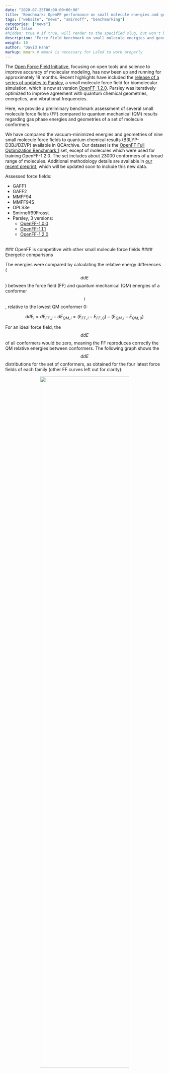 ```yaml
---
date: "2020-07-25T00:00:00+00:00"
title: 'Benchmark: OpenFF performance on small molecule energies and geometries'
tags: ["website", "news", "smirnoff", "benchmarking"]
categories: ["news"]
draft: false
#hidden: true # if true, will render to the specified slug, but won't be included in News list
description: 'Force Field benchmark on small molecule energies and geometries.'
weight: 10
author: "David Hahn"
markup: mmark # mmark is necessary for LaTeX to work properly
---
```


The [Open Force Field Initiative](https://openforcefield.org/), focusing on open tools and science to improve accuracy of molecular modeling, has now been up and running for approximately 18 months. Recent highlights have included the [release of a series of updates to Parsley](https://github.com/openforcefield/openforcefields/releases), a small molecule force field for biomolecular simulation, which is now at version [OpenFF-1.2.0](https://github.com/openforcefield/openforcefields/releases/tag/1.2.0). Parsley was iteratively optimized to improve agreement with quantum chemical geometries, energetics, and vibrational frequencies.

Here, we provide a preliminary benchmark assessment of several small molecule force fields (FF) compared to quantum mechanical (QM) results regarding gas phase energies and geometries of a set of molecule conformers. 

We have compared the vacuum-minimized energies and geometries of nine small molecule force fields to quantum chemical results (B3LYP-D3BJ/DZVP) available in QCArchive. Our dataset is the [OpenFF Full Optimization Benchmark 1](https://openforcefield.org/news/introducing-openforcefield-1.0/) set,  except of molecules which were used for training OpenFF-1.2.0. The set includes about 23000 conformers of a broad range of molecules. Additional methodology details are available in [our recent preprint](https://chemrxiv.org/articles/preprint/Benchmark_Assessment_of_Molecular_Geometries_and_Energies_from_Small_Molecule_Force_Fields/12551867), which will be updated soon to include this new data.

Assessed force fields:
* GAFF1
* GAFF2
* MMFF94
* MMFF94S
* OPLS3e
* Smirnoff99Frosst
* Parsley, 3 versions:
  * [OpenFF-1.0.0](https://zenodo.org/record/3483227)
  * [OpenFF-1.1.1](https://zenodo.org/record/3695094)
  * [OpenFF-1.2.0](https://zenodo.org/record/3695094)

<br>
### OpenFF is  competitive with other small molecule force fields
#### Energetic comparisons

The energies were compared by calculating the relative energy differences ($$ddE$$) between the force field (FF) and quantum mechanical (QM) energies of a conformer $$i$$, relative to the lowest QM conformer 0:

$$ddE_i = dE_{FF,j}-dE_{QM,i}=(E_{FF,i}-E_{FF,0})-(E_{QM,i}-E_{QM,0})$$

For an ideal force field, the $$ddE$$ of all conformers would be zero, meaning the FF reproduces correctly the QM relative energies between conformers. The following graph shows the $$ddE$$ distributions for the set of conformers, as obtained for the four latest force fields of each family (other FF curves left out for clarity):

<!-- Histograms of ddE of the different FF families -->
<center>
<img src="fig_ridge_dde_red.png" width="75%">
</center>

#### Geometric comparisons

We compared the conformer geometries between FF and QM conformers by the atom-positional root mean squared deviation (RMSD) and the torsional fingerprint deviation (TFD). The RMSD and TFD distributions are shown below:

<!-- Histograms of RMSD and TFD of the different FF families -->
<center>
<img src="fig_ridge_rmsd_red.png" width="75%">
<img src="fig_ridge_tfd_red.png" width="75%">
</center>


This data suggests that, at least on this dataset and judged by these metrics, OpenFF 1.2 is modestly superior to MMFF94S and GAFF2 and lags only slightly behind OPLS3e.

<br>
# OpenFF has progressively improved across versions
The following graphs are showing the $$ddE$$ and RMSD distributions of four OpenFF versions (Smirnoff99Frosst, OpenFF-1.0.0, OpenFF-1.1.1 and OpenFF-1.2.0). They are illustrating how the performance of OpenFF improves with every version.

## Energetic comparisons

<!-- Histograms of ddE of the different OpenFF versions -->
<center>
<img src="fig_ridge_dde_red_openff.png" width="75%">
</center>


## Geometric comparisons

<!-- Histograms of RMSD and TFD of the different FF families -->
<center
   <img src="fig_ridge_rmsd_red_openff.png" width="75%"/>
   <img src="fig_ridge_tfd_red_openff.png" width="75%"/>
</center>

Both energies and geometries clearly improved in reproducing the QM reference across these versions, with the largest changes being from smirnoff99Frosst (our starting point force field) to OpenFF 1.0, and from OpenFF 1.0/1.1 to OpenFF 1.2 -- both providing marked increases in accuracy. The tails of the distributions of the latest OpenFF version are strongly reduced compared to the OpenFF predecessor Smirnoff99Frosst (OpenFF-1.2.0 has basically no conformer deviating more than 2 Angstroms from QM on this dataset).

Results suggest that OpenFF-1.2.0 is the best “public” force field available now.
Among the force fields tested and based on the investigated properties, OpenFF-1.2.0 ranks second after OPLS3e. It is therefore one of the best public general small molecule force fields for biomolecular simulations available, at least based on performance on this dataset
Future releases of the Open Force Field will improve further
The iterative improvement of Parsley is ongoing work. Future releases will have increased accuracy and a broader molecule coverage by adding the following features:
* Wiberg Bond Order (WBO) torsion interpolation
* Lennard Jones parameter refitting
* Off-site charges
* Bespoke parameters
* Refinement and extension of reference data sets

Furthermore additional benchmarking studies will be published targeting liquid phase properties, general host-guest and more specifically protein-ligand interactions. 

# Further reading

Further information about Open Force Field’s parameterization and benchmarking strategies is presented in this [blog post](https://openforcefield.org/news/introducing-openforcefield-1.0/#benchmarking-parsley).
More details about the present study can be found in this [preprint](https://doi.org/10.26434/chemrxiv.12551867.v1). 

# Contributions

These people have contributed to this benchmark assessment:
* Victoria Lim (UC Irvine)
* David Hahn (Janssen R&D)
* Gary Tresadern (Janssen R&D)
* Christopher Bayly (OpenEye Scientific)
* David Mobley (UC Irvine)

